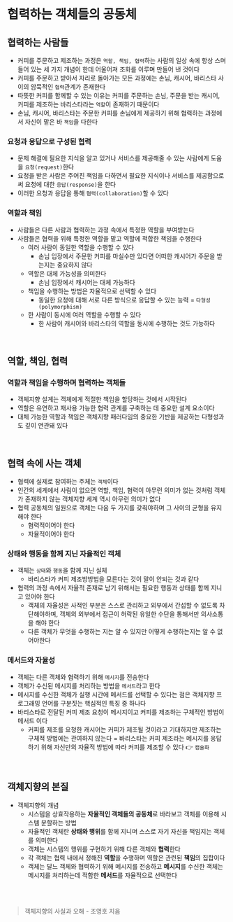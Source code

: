 # 협력하는 객체들의 공동체
## 협력하는 사람들
* 커피를 주문하고 제조하는 과정은 `역할, 책임, 협력`하는 사람의 일상 속에 항상 스며들어 있는 세 가지 개념이 한데 어울어져 조화를 이루며 만들어 낸 것이다
* 커피를 주문하고 받아서 자리로 돌아가는 모든 과정에는 손님, 캐시어, 바리스타 사이의 암묵적인 `협력`관계가 존재한다
* 따뜻한 커피를 함께할 수 있는 이유는 커피를 주문하는 손님, 주문을 받는 캐시어, 커피를 제조하는 바리스타라는 `역할`이 존재하기 때문이다
* 손님, 캐시어, 바리스타는 주문한 커피를 손님에게 제공하기 위해 협력하는 과정에서 자신이 맡은 바 `책임`을 다한다

### 요청과 응답으로 구성된 협력
* 문제 해결에 필요한 지식을 알고 있거나 서비스를 제공해줄 수 있는 사람에게 도움을 `요청(request)`한다
* 요청을 받은 사람은 주어진 책임을 다하면서 필요한 지식이나 서비스를 제공함으로써 요청에 대한 `응답(response)`을 한다
* 이러한 요청과 응답을 통해 `협력(collaboration)`할 수 있다

### 역할과 책임
* 사람들은 다른 사람과 협력하는 과정 속에서 특정한 역할을 부여받는다
* 사람들은 협력을 위해 특정한 역할을 맡고 역할에 적합한 책임을 수행한다
    * 여러 사람이 동일한 역할을 수행할 수 있다
        * 손님 입장에서 주문한 커피를 마실수만 있다면 어떠한 캐시어가 주문을 받는지는 중요하지 않다
    * 역할은 대체 가능성을 의미한다
        * 손님 입장에서 캐시어는 대체 가능하다
    * 책임을 수행하는 방법은 자율적으로 선택할 수 있다
        * 동일한 요청에 대해 서로 다른 방식으로 응답할 수 있는 능력 = `다형성(polymorphism)`
    * 한 사람이 동시에 여러 역할을 수행할 수 있다
        * 한 사람이 캐시어와 바리스타의 역할을 동시에 수행하는 것도 가능하다

<br>

## 역할, 책임, 협력
### 역할과 책임을 수행하며 협력하는 객체들
* 객체지향 설계는 객체에게 적절한 책임을 할당하는 것에서 시작된다
* 역할은 유연하고 재사용 가능한 협력 관계를 구축하는 데 중요한 설계 요소이다
* 대체 가능한 역할과 책임은 객체지향 패러다임의 중요한 기반을 제공하는 다형성과도 깊이 연관돼 있다

<br>

## 협력 속에 사는 객체
* 협력에 실제로 참여하는 주체는 `객체`이다
* 인간의 세계에서 사림이 없으면 역할, 책임, 협력이 아무런 의미가 없는 것처럼 객체가 존재하지 않는 객체지향 세계 역시 아무런 의미가 없다
* 협력 공동체의 일원으로 객체는 다음 두 가지를 갖춰야하며 그 사이의 균형을 유지해야 한다
    * 협력적이어야 한다
    * 자율적이어야 한다

### 상태와 행동을 함께 지닌 자율적인 객체
* 객체는 `상태`와 `행동`을 함께 지닌 실체
    * 바리스타가 커피 제조방방법을 모른다는 것이 말이 안되는 것과 같다
* 협력의 과정 속에서 자율적 존재로 남기 위해서는 필요한 행동과 상태를 함께 지니고 있어야 한다
    * 객체의 자율성은 사적인 부분은 스스로 관리하고 외부에서 간섭할 수 없도록 차단해야하며, 객체의 외부에서 접근이 허락된 유일한 수단을 통해서만 의사소통을 해야 한다
    * 다른 객체가 무엇을 수행하는 지는 알 수 있지만 어떻게 수행하는지는 알 수 없어야한다

### 메서드와 자율성
* 객체는 다른 객체와 협력하기 위해 `메시지`를 전송한다
* 객체가 수신된 메시지를 처리하는 방법을 `메서드`라고 한다
* 메시지를 수신한 객체가 실행 시간에 메서드를 선택할 수 있다는 점은 객체지향 프로그래밍 언어를 구분짓는 핵심적인 특징 중 하나다
* 바리스타로 전달된 커피 제조 요청이 메시지이고 커피를 제조하는 구체적인 방법이 메서드 이다
    * 커피를 제조를 요청한 캐시어는 커피가 제조될 것이라고 기대하지만 제조하는 구체적 방법에는 관여하지 않는다 = 바리스타는 커피 제조라는 메시지를 응답하기 위해 자신만의 자율적 방법에 따라 커피를 제조할 수 있다 👉 `캡슐화`

<br>

## 객체지향의 본질
* 객체지향의 개념
    * 시스템을 상효작용하는 **자율적인 객체들의 공동체**로 바라보고 객체를 이용해 시스템 분할하는 방법
    * 자율적인 객체란 **상태와 행위**를 함께 지니며 스스로 자기 자신을 책임지는 객체를 의미한다
    * 객체는 시스템의 행위를 구현하기 위해 다른 객체와 **협력**한다 
    * 각 객체는 협력 내에서 정해진 **역할**을 수행하며 역할은 관련된 **책임**의 집합이다
    * 객체는 달느 객체와 협력하기 위해 메시지를 전송하고 **메시지**를 수신한 객체는 메시지를 처리하는데 적합한 **메서드**를 자율적으로 선택한다

<br>
<br>

> 객체지향의 사실과 오해 - 조영호 지음